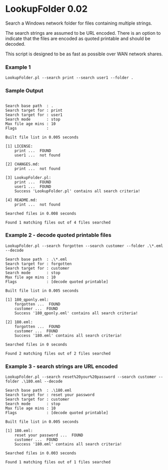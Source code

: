 # LookupFolder 0.02
Search a Windows network folder for files containing multiple strings.

The search strings are assumed to be URL encoded. There is an option to indicate
that the files are encoded as quoted printable and should be decoded.

This script is designed to be as fast as possible over WAN network shares.

### Example 1
```
LookupFolder.pl --search print --search user1 --folder .
```

### Sample Output
```

Search base path  : .
Search target for : print
Search target for : user1
Search mode       : stop
Max file age mins : 10
Flags             :

Built file list in 0.005 seconds

[1] LICENSE:
    print ...  FOUND
    user1 ...  not found

[2] CHANGES.md:
    print ...  not found

[3] LookupFolder.pl:
    print ...  FOUND
    user1 ...  FOUND
    Success 'LookupFolder.pl' contains all search criteria!

[4] README.md:
    print ...  not found

Searched files in 0.008 seconds

Found 1 matching files out of 4 files searched

```

### Example 2 - decode quoted printable files

```
LookupFolder.pl --search forgotten --search customer --folder .\*.eml --decode

Search base path  : .\*.eml
Search target for : forgotten
Search target for : customer
Search mode       : stop
Max file age mins : 10
Flags             : [decode quoted printable]

Built file list in 0.005 seconds

[1] 180_qponly.eml:
    forgotten ...  FOUND
    customer ...  FOUND
    Success '180_qponly.eml' contains all search criteria!

[2] 180.eml:
    forgotten ...  FOUND
    customer ...  FOUND
    Success '180.eml' contains all search criteria!

Searched files in 0 seconds

Found 2 matching files out of 2 files searched
```

### Example 3 - search strings are URL encoded

```
LookupFolder.pl --search reset%20your%20password --search customer --folder .\180.eml --decode

Search base path  : .\180.eml
Search target for : reset your password
Search target for : customer
Search mode       : stop
Max file age mins : 10
Flags             : [decode quoted printable]

Built file list in 0.005 seconds

[1] 180.eml:
    reset your password ...  FOUND
    customer ...  FOUND
    Success '180.eml' contains all search criteria!

Searched files in 0.003 seconds

Found 1 matching files out of 1 files searched
```

